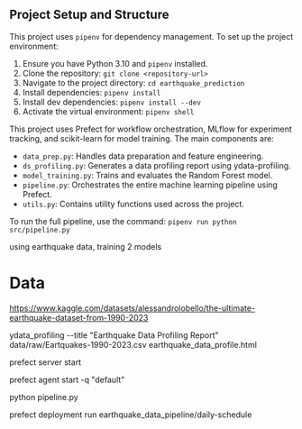## Project Setup and Structure

This project uses `pipenv` for dependency management. To set up the project environment:

1. Ensure you have Python 3.10 and `pipenv` installed.
2. Clone the repository: `git clone <repository-url>`
3. Navigate to the project directory: `cd earthquake_prediction`
4. Install dependencies: `pipenv install`
5. Install dev dependencies: `pipenv install --dev`
6. Activate the virtual environment: `pipenv shell`

This project uses Prefect for workflow orchestration, MLflow for experiment tracking, and scikit-learn for model training. The main components are:

- `data_prep.py`: Handles data preparation and feature engineering.
- `ds_profiling.py`: Generates a data profiling report using ydata-profiling.
- `model_training.py`: Trains and evaluates the Random Forest model.
- `pipeline.py`: Orchestrates the entire machine learning pipeline using Prefect.
- `utils.py`: Contains utility functions used across the project.

To run the full pipeline, use the command: `pipenv run python src/pipeline.py`



using earthquake data, training 2 models
# Data
https://www.kaggle.com/datasets/alessandrolobello/the-ultimate-earthquake-dataset-from-1990-2023


ydata_profiling --title "Earthquake Data Profiling Report" data/raw/Eartquakes-1990-2023.csv earthquake_data_profile.html


prefect server start

prefect agent start -q "default"

python pipeline.py

prefect deployment run earthquake_data_pipeline/daily-schedule